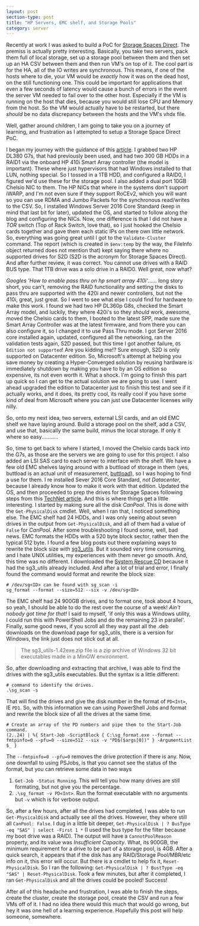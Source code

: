 ```yaml
---
layout: post
section-type: post
title: "HP Servers, EMC shelf, and Storage Pools"
category: server
---
```


Recently at work I was asked to build a PoC for [Storage Spaces Direct](https://docs.microsoft.com/en-us/windows-server/storage/storage-spaces/storage-spaces-direct-overview).  The premiss is actually pretty interesting.  Basically, you take two servers, pack them full of local storage, set up a storage pool between them and then set up an HA CSV between them and then run VM's on top of it.  The cool part is for the HA, all of the IO writes are synchronous.  This means, if one of the hosts where to die, your VM would be _exactly_ how it was on the dead host, on the still functioning one.  This could be important for applications that even a few seconds of latency would cause a bunch of errors in the event the server VM needed to fail over to the other host.  Especially if the VM is running on the host that dies, because you would still lose CPU and Memory from the host.  So the VM would actually have to be restarted, but there _should_ be no data discrepancy between the hosts and the VM's vhdx file.
 
 Well, gather around children, I am going to take you on a journey of learning, and frustration as I attempted to setup a Storage Space Direct PoC.

I began my journey with the guidance of this [article](https://docs.microsoft.com/en-us/windows-server/storage/storage-spaces/hyper-converged-solution-using-storage-spaces-direct).  I grabbed two HP DL380 G7s, that had previously been used, and had two 300 GB HDDs in a RAID1 via the onboard HP 410i Smart Array controller (the model is important).  These where just hypervisors that had Windows installed to that LUN, nothing special.  So I tossed in a 1TB HDD, and configured a RAID0, I figured we'd use these for the storage pool.  I also added a dual port 10GB Chelsio NIC to them.  The HP NICs that where in the systems don't support iWARP, and I'm not even sure if they support RoCEv2, which you will want so you can use RDMA and Jumbo Packets for the synchronous read/writes to the CSV.  So, I installed Windows Server 2016 Core Standard (keep in mind that last bit for later), updated the OS, and started to follow along the blog and configuring the NICs.  Now, one difference is that I did not have a _TOR_ switch (Top of Rack Switch, love that), so I just hooked the Chelsio cards together and gave them each static IPs on there own little network.  So, everything was going great until I got to the `Validate-Cluster` command.  The report (which is created in `$env:temp` by the way, the FileInfo object returned does not mention that) kept saying there where no supported drives for S2D (S2D is the acronym for Storage Spaces Direct).  And after further review, it was correct.  You cannot use drives with a RAID BUS type.  That 1TB drive was a solo drive in a RAID0.  Well great, now what?

 _Googles 'How to enable pass thru on hp smart array 410i'_...... long story short, you can't, removing the RAID functionality and setting the disks to pass thru are supported with the 420i and newer controllers, but not the 410i, great, just great.  So I went to see what else I could find for hardware to make this work.  I found we had two HP DL360p G8s, checked the Smart Array model, and luckily, they where 420i's so they _should_ work, awesome, moved the Chelsio cards to them, I booted to the latest SPP, made sure the Smart Array Controller was at the latest firmware, and from there you can also configure it, so I changed it to use Pass Thru mode.  I got Server 2016 core installed again, updated, configured all the networking, ran the validation tests again, S2D passed, but this time I got another failure, `OS Edition not supported`!  Are you kidding me!?  Sure enough, S2D is only supported on Datacenter edition.  So, Microsoft's attempt at helping you save money by creating a Hyper-Converged solution by reusing hardware is immediately shutdown by making you have to by an OS edition so expensive, its not even worth it.  What a shock.  I'm going to finish this part up quick so I can get to the actual solution we are going to use.  I went ahead upgraded the edition to Datacenter just to finish this test and see if it actually works, and it does, its pretty cool, its really cool if you have some kind of deal from Microsoft where you can just use Datacenter licenses willy nilly.

 So, onto my next idea, two servers, external LSI cards, and an old EMC shelf we have laying around.  Build a storage pool on the shelf, add a CSV, and use that, basically the same build, minus the local storage.  If only it where so easy...........

So, time to get back to where I started, I moved the Chelsio cards back into the G7s, as those are the servers we are going to use for this project.  I also added an LSI SAS card to each server to interface with the shelf.  We have a few old EMC shelves laying around with a buttload of storage in them (yes, buttload is an actual unit of measurement, [buttload](https://www.quora.com/If-someone-says-to-%E2%80%9Cbring-a-buttload-of-the-stuff-%E2%80%9D-how-much-should-you-bring-How-much-is-a-buttload-precisely-in-terms-of-a-numerical-measurement)), so I was hoping to find a use for them.  I re installed Sever 2016 Core Standard, _not Datacenter_, because I already know how to make it work with that edition.  Updated the OS, and then proceeded to prep the drives for Storage Spaces following steps from this [TechNet article](https://technet.microsoft.com/en-us/library/jj822937(v=ws.11).aspx).  And this is where things get a little interesting.  I started by making sure all the disk _CanPool_.  This is done with the `Get-PhysicalDisk` cmdlet.  Well, when I ran that, I noticed something else.  The EMC shelf had 24 HDDs, and I was only seeing about seven drives in the output from `Get-PhysicalDisk`, and all of them had a value of `False` for _CanPool_.  After some troubleshooting I found some, well, bad news.  EMC formats the HDDs with a 520 byte block sector, rather then the typical 512 byte.  I found a few blog posts out there explaining ways to rewrite the block size with [sg3_utils](http://sg.danny.cz/sg/sg3_utils.html).  But it sounded very time consuming, and I hate UNIX utilities, my experiences with them never go smooth.  And, this time was no different.  I downloaded the [System Rescue CD](http://www.system-rescue-cd.org/Download/) because it had the sg3_utils already included.  And after a lot of trial and error, I finally found the command would format and rewrite the block size:

```
# /dev/sg<ID> can be found with sg_scan -i
sg_format --format --size=512 --six -v /dev/sg<ID>
```

The EMC shelf had 24 900GB drives, and to format one, took about 4 hours, so yeah, I should be able to do the rest over the course of a week!  _Ain't nobody got time for that!_  I said to myself, 'if only this was a Windows utility, I could run this with PowerShell Jobs and do the remaining 23 in parallel'.  Finally, some good news, if you scroll all they way past all the .deb downloads on the download page for sg3_utils, there is a version for Windows, the link just does not stick out at all.

> The sg3_utils-1.42exe.zip file is a zip archive of Windows 32 bit executables made in a MinGW environment. 

So, after downloading and extracting that archive, I was able to find the drives with the sg3_utils executables.  But the syntax is a little different:

```
# command to identify the drives.
.\sg_scan -s
```

That will find the drives and give the disk number in the format of `PD<Int>`, IE `PD1`.  So, with this information we can using PowerShell Jobs and format and rewrite the block size of all the drives at the same time.

```
# Create an array of the PD numbers and pipe them to the Start-Job command.
(2..24) | %{ Start-Job -ScriptBlock { C:\sg_format.exe --format --fmtpinfo=0 --pfu=0 --size=512 --six -v "PD$($args[0])" } -ArgumentList $_ }
```

The `--fmtpinfo=0 --pfu=0` removes the drive protection if there is any.  Now, one downfall to using PSJobs, is that you cannot see the status of the format, but you can retrieve some data in two ways

1. `Get-Job -Status Running`.  This will tell you how many drives are still formating, but not give you the percentage.
2. `.\sg_format -v PD<Int>`.  Run the format executable with no arguments but `-v` which is for verbose output.

So, after a few hours, after all the drives had completed, I was able to run `Get-PhysicalDisk` and actually see all the drives.  However, they where still all `CanPool: False`.  I dug in a little bit deeper, `Get-PhysicalDisk | ? BusType -eq "SAS" | select -First 1 *` (I used the bus type for the filter because my boot drive was a RAID).  The output will have a `CannotPoolReason` property, and its value was _Insufficient Capacity_.  What, its 900GB, the minimum requirement for a drive to be part of a storage pool, is 4GB.  After a quick search, it appears that if the disk has any RAID/Storage Pool/MBR/etc info on it, this error will occur.  But there is a cmdlet to help fix it, `Reset-PhysicalDisk`.  So I ran the following: `Get-PhysicalDisk | ? BustType -eq "SAS" | Reset-PhysicalDisk`.  Took a few minutes, but after it completed, I ran `Get-PhysicalDisk` and all the drives could be pooled!  Success!

After all of this headache and frustration, I was able to finish the steps, create the cluster, create the storage pool, create the CSV and run a few VMs off of it.  I had no idea there would this much that would go wrong, but hey it was one hell of a learning experience.  Hopefully this post will help someone, somewhere.  
